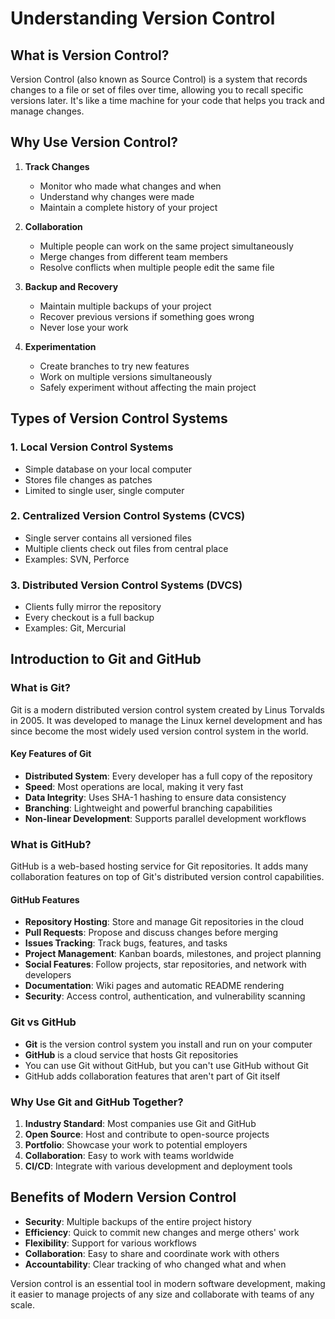 # Understanding Version Control

## What is Version Control?
Version Control (also known as Source Control) is a system that records changes to a file or set of files over time, allowing you to recall specific versions later. It's like a time machine for your code that helps you track and manage changes.

## Why Use Version Control?
1. **Track Changes**
   - Monitor who made what changes and when
   - Understand why changes were made
   - Maintain a complete history of your project

2. **Collaboration**
   - Multiple people can work on the same project simultaneously
   - Merge changes from different team members
   - Resolve conflicts when multiple people edit the same file

3. **Backup and Recovery**
   - Maintain multiple backups of your project
   - Recover previous versions if something goes wrong
   - Never lose your work

4. **Experimentation**
   - Create branches to try new features
   - Work on multiple versions simultaneously
   - Safely experiment without affecting the main project

## Types of Version Control Systems

### 1. Local Version Control Systems
- Simple database on your local computer
- Stores file changes as patches
- Limited to single user, single computer

### 2. Centralized Version Control Systems (CVCS)
- Single server contains all versioned files
- Multiple clients check out files from central place
- Examples: SVN, Perforce

### 3. Distributed Version Control Systems (DVCS)
- Clients fully mirror the repository
- Every checkout is a full backup
- Examples: Git, Mercurial

## Introduction to Git and GitHub

### What is Git?
Git is a modern distributed version control system created by Linus Torvalds in 2005. It was developed to manage the Linux kernel development and has since become the most widely used version control system in the world.

#### Key Features of Git
- **Distributed System**: Every developer has a full copy of the repository
- **Speed**: Most operations are local, making it very fast
- **Data Integrity**: Uses SHA-1 hashing to ensure data consistency
- **Branching**: Lightweight and powerful branching capabilities
- **Non-linear Development**: Supports parallel development workflows

### What is GitHub?
GitHub is a web-based hosting service for Git repositories. It adds many collaboration features on top of Git's distributed version control capabilities.

#### GitHub Features
- **Repository Hosting**: Store and manage Git repositories in the cloud
- **Pull Requests**: Propose and discuss changes before merging
- **Issues Tracking**: Track bugs, features, and tasks
- **Project Management**: Kanban boards, milestones, and project planning
- **Social Features**: Follow projects, star repositories, and network with developers
- **Documentation**: Wiki pages and automatic README rendering
- **Security**: Access control, authentication, and vulnerability scanning

### Git vs GitHub
- **Git** is the version control system you install and run on your computer
- **GitHub** is a cloud service that hosts Git repositories
- You can use Git without GitHub, but you can't use GitHub without Git
- GitHub adds collaboration features that aren't part of Git itself

### Why Use Git and GitHub Together?
1. **Industry Standard**: Most companies use Git and GitHub
2. **Open Source**: Host and contribute to open-source projects
3. **Portfolio**: Showcase your work to potential employers
4. **Collaboration**: Easy to work with teams worldwide
5. **CI/CD**: Integrate with various development and deployment tools

## Benefits of Modern Version Control
- **Security**: Multiple backups of the entire project history
- **Efficiency**: Quick to commit new changes and merge others' work
- **Flexibility**: Support for various workflows
- **Collaboration**: Easy to share and coordinate work with others
- **Accountability**: Clear tracking of who changed what and when

Version control is an essential tool in modern software development, making it easier to manage projects of any size and collaborate with teams of any scale.

